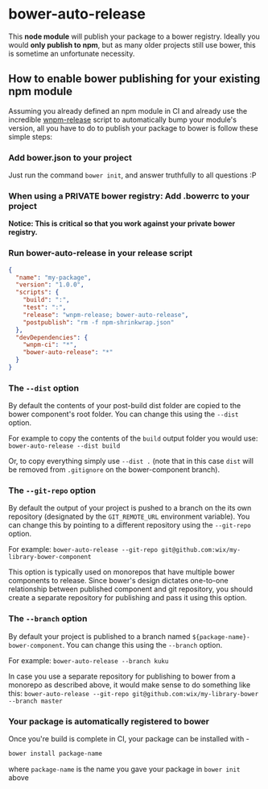 # bower-auto-release

This **node module** will publish your package to a bower registry.
Ideally you would **only publish to npm**, but as many older projects still use bower, this is sometime an unfortunate necessity.

## How to enable bower publishing for your existing npm module

Assuming you already defined an npm module in CI and already use the incredible [wnpm-release](https://github.com/wix/wnpm-ci) script to automatically bump your module's version, all you have to do to publish your package to bower is follow these simple steps:

### Add bower.json to your project

Just run the command `bower init`, and answer truthfully to all questions :P

### When using a PRIVATE bower registry: Add .bowerrc to your project

**Notice: This is critical so that you work against your private bower registry.**

### Run bower-auto-release in your release script

```json
{
  "name": "my-package",
  "version": "1.0.0",
  "scripts": {
    "build": ":", 
    "test": ":",
    "release": "wnpm-release; bower-auto-release",
    "postpublish": "rm -f npm-shrinkwrap.json"
  },
  "devDependencies": {
    "wnpm-ci": "*",
    "bower-auto-release": "*"
  }
}
```

### The `--dist` option

By default the contents of your post-build dist folder are copied to the bower component's root folder. You can change this using the `--dist` option. 

For example to copy the contents of the `build` output folder you would use: `bower-auto-release --dist build`

Or, to copy everything simply use `--dist .` (note that in this case `dist` will be removed from `.gitignore` on the bower-component branch).

### The `--git-repo` option

By default the output of your project is pushed to a branch on the its own repository (designated by the `GIT_REMOTE_URL` environment variable). You can change this by pointing to a different repository using the `--git-repo` option.
 
For example: `bower-auto-release --git-repo git@github.com:wix/my-library-bower-component`

This option is typically used on monorepos that have multiple bower components to release. Since bower's design dictates one-to-one relationship between published component and git repository, you should create a separate repository for publishing and pass it using this option.

### The `--branch` option

By default your project is published to a branch named `${package-name}-bower-component`. You can change this using the `--branch` option.

For example: `bower-auto-release --branch kuku`

In case you use a separate repository for publishing to bower from a monorepo as described above, it would make sense to do something like this: 
`bower-auto-release --git-repo git@github.com:wix/my-library-bower --branch master`

### Your package is automatically registered to bower

Once you're build is complete in CI, your package can be installed with - 
```sh
bower install package-name
```
where `package-name` is the name you gave your package in `bower init` above
